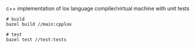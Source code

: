 c++ implementation of lox language compiler/virtual machine with unit tests


```
# build
bazel build //main:cpplox

# test
bazel test //test:tests
```

